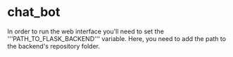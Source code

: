 # chat_bot

In order to run the web interface you'll need to set the '''PATH_TO_FLASK_BACKEND''' variable. Here, you need to add the path to the backend's repository folder.
